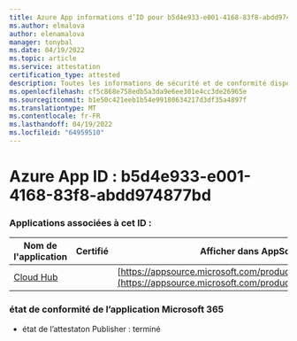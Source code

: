```yaml
---
title: Azure App informations d’ID pour b5d4e933-e001-4168-83f8-abdd974877bd
ms.author: elmalova
author: elenamalova
manager: tonybal
ms.date: 04/19/2022
ms.topic: article
ms.service: attestation
certification_type: attested
description: Toutes les informations de sécurité et de conformité disponibles pour b5d4e933-e001-4168-83f8-abdd974877bd.
ms.openlocfilehash: cf5c868e758edb5a3da9e6ee301e4cc3de26965e
ms.sourcegitcommit: b1e50c421eeb1b54e99180634217d3df35a4897f
ms.translationtype: MT
ms.contentlocale: fr-FR
ms.lasthandoff: 04/19/2022
ms.locfileid: "64959510"
---
```

# <a name="azure-app-id-b5d4e933-e001-4168-83f8-abdd974877bd"></a>Azure App ID : b5d4e933-e001-4168-83f8-abdd974877bd


### <a name="apps-associated-with-this-id"></a>Applications associées à cet ID :
| **Nom de l'application** | **Certifié** | **Afficher dans AppSource** |
|--------------|---------------|-----------------------|
| [Cloud Hub](../forward/WA200003034.md) |  | [https://appsource.microsoft.com/product/office/WA200003034](https://appsource.microsoft.com/product/office/WA200003034) |

### <a name="microsoft-365-app-compliance-status"></a>état de conformité de l’application Microsoft 365
- état de l’attestaton Publisher : terminé
